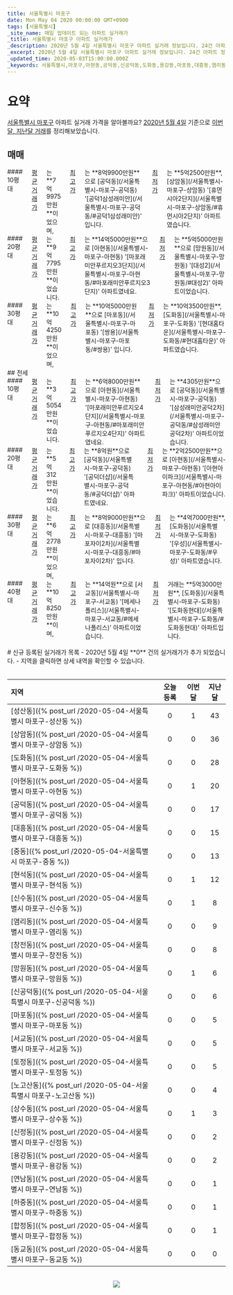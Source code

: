 ```yaml
---
title: 서울특별시 마포구
date: Mon May 04 2020 00:00:00 GMT+0900
tags: [서울특별시]
_site_name: 매일 업데이트 되는 아파트 실거래가
_title: 서울특별시 마포구 아파트 실거래가
_description: 2020년 5월 4일 서울특별시 마포구 아파트 실거래 정보입니다. 24건 아파트 정보가 있습니다.
_excerpt: 2020년 5월 4일 서울특별시 마포구 아파트 실거래 정보입니다. 24건 아파트 정보가 있습니다.
_updated_time: 2020-05-03T15:00:00.000Z
_keywords: 서울특별시,마포구,아현동,공덕동,신공덕동,도화동,용강동,마포동,대흥동,염리동,노고산동,현석동,창전동,신정동,서교동,합정동,망원동,연남동,성산동,중동,상암동,토정동,신수동,상수동,동교동,하중동
---
```



# 요약
<ins>서울특별시 마포구</ins> 아파트 실거래 가격을 알아볼까요? <ins>2020년 5월 4일</ins> 기준으로 <ins>이번달, 지난달 거래</ins>를 정리해보았습니다.

## 매매
<div class="container">
<div class="six columns" markdown="1">
#### 10평대
<ins>평균 거래가</ins>는 **7억9975만원**이었으며, <ins>최고가</ins>는 **8억9900만원**으로 [공덕동](/서울특별시-마포구-공덕동) '[공덕1삼성래미안](/서울특별시-마포구-공덕동/#공덕1삼성래미안)' 입니다. <ins>최저가</ins>는 **5억2500만원**, [상암동](/서울특별시-마포구-상암동) '[휴먼시아2단지](/서울특별시-마포구-상암동/#휴먼시아2단지)' 아파트였습니다.
</div>
<div class="six columns" markdown="1">
#### 20평대
<ins>평균 거래가</ins>는 **9억7795만원**이었습니다. <ins>최고가</ins>는 **14억5000만원**으로 [아현동](/서울특별시-마포구-아현동) '[마포래미안푸르지오3단지](/서울특별시-마포구-아현동/#마포래미안푸르지오3단지)' 아파트였네요. <ins>최저가</ins>는 **5억5000만원**으로 [망원동](/서울특별시-마포구-망원동) '[대성2](/서울특별시-마포구-망원동/#대성2)' 아파트이었습니다.
</div>
</div>
<div class="container">
<div class="twelve columns" markdown="1">
#### 30평대
<ins>평균 거래가</ins>는 **10억4250만원**이었으며, <ins>최고가</ins>는 **10억5000만원**으로 [마포동](/서울특별시-마포구-마포동) '[쌍용](/서울특별시-마포구-마포동/#쌍용)' 입니다. <ins>최저가</ins>는 **10억3500만원**, [도화동](/서울특별시-마포구-도화동) '[현대홈타운](/서울특별시-마포구-도화동/#현대홈타운)' 아파트였습니다.
</div>
</div>
## 전세
<div class="container">
<div class="six columns" markdown="1">
#### 10평대
<ins>평균 거래가</ins>는 **3억5054만원**이었습니다. <ins>최고가</ins>는 **6억8000만원**으로 [아현동](/서울특별시-마포구-아현동) '[마포래미안푸르지오4단지](/서울특별시-마포구-아현동/#마포래미안푸르지오4단지)' 아파트였네요. <ins>최저가</ins>는 **4305만원**으로 [공덕동](/서울특별시-마포구-공덕동) '[삼성래미안공덕2차](/서울특별시-마포구-공덕동/#삼성래미안공덕2차)' 아파트이었습니다.
</div>
<div class="six columns" markdown="1">
#### 20평대
<ins>평균 거래가</ins>는 **5억312만원**이었습니다. <ins>최고가</ins>는 **8억원**으로 [공덕동](/서울특별시-마포구-공덕동) '[공덕더샵](/서울특별시-마포구-공덕동/#공덕더샵)' 아파트였네요. <ins>최저가</ins>는 **2억2500만원**으로 [아현동](/서울특별시-마포구-아현동) '[아현아이파크](/서울특별시-마포구-아현동/#아현아이파크)' 아파트이었습니다.
</div>
</div>
<div class="container">
<div class="six columns" markdown="1">
#### 30평대
<ins>평균 거래가</ins>는 **6억2778만원**이었으며, <ins>최고가</ins>는 **8억9000만원**으로 [대흥동](/서울특별시-마포구-대흥동) '[마포자이2차](/서울특별시-마포구-대흥동/#마포자이2차)' 입니다. <ins>최저가</ins>는 **4억7000만원**, [도화동](/서울특별시-마포구-도화동) '[우성](/서울특별시-마포구-도화동/#우성)' 아파트였습니다.
</div>
<div class="six columns" markdown="1">
#### 40평대
<ins>평균 거래가</ins>는 **10억8250만원**이며, <ins>최고가</ins>는 **14억원**으로 [서교동](/서울특별시-마포구-서교동) '[메세나폴리스](/서울특별시-마포구-서교동/#메세나폴리스)' 아파트이었습니다. <ins>최저가</ins> 거래는 **5억3000만원**, [도화동](/서울특별시-마포구-도화동) '[도화동현대](/서울특별시-마포구-도화동/#도화동현대)' 아파트입니다.
</div>
</div>


<br>
# 신규 등록된 실거래가 목록
- 2020년 5월 4일 **0** 건의 실거래가가 추가 되었습니다.
- 지역을 클릭하면 상세 내역을 확인할 수 있습니다.
<br><br>

| 지역 | 오늘 등록 | 이번달 | 지난달 |
|:---|:---:|:---:|:---:|
| [성산동]({% post_url /2020-05-04-서울특별시 마포구-성산동 %}) | 0 | 1 | 43|
| [상암동]({% post_url /2020-05-04-서울특별시 마포구-상암동 %}) | 0 | 0 | 36|
| [도화동]({% post_url /2020-05-04-서울특별시 마포구-도화동 %}) | 0 | 0 | 28|
| [아현동]({% post_url /2020-05-04-서울특별시 마포구-아현동 %}) | 0 | 1 | 20|
| [공덕동]({% post_url /2020-05-04-서울특별시 마포구-공덕동 %}) | 0 | 0 | 17|
| [대흥동]({% post_url /2020-05-04-서울특별시 마포구-대흥동 %}) | 0 | 0 | 15|
| [중동]({% post_url /2020-05-04-서울특별시 마포구-중동 %}) | 0 | 0 | 13|
| [현석동]({% post_url /2020-05-04-서울특별시 마포구-현석동 %}) | 0 | 1 | 12|
| [신수동]({% post_url /2020-05-04-서울특별시 마포구-신수동 %}) | 0 | 1 | 8|
| [염리동]({% post_url /2020-05-04-서울특별시 마포구-염리동 %}) | 0 | 0 | 9|
| [창전동]({% post_url /2020-05-04-서울특별시 마포구-창전동 %}) | 0 | 0 | 8|
| [망원동]({% post_url /2020-05-04-서울특별시 마포구-망원동 %}) | 0 | 1 | 6|
| [신공덕동]({% post_url /2020-05-04-서울특별시 마포구-신공덕동 %}) | 0 | 0 | 6|
| [마포동]({% post_url /2020-05-04-서울특별시 마포구-마포동 %}) | 0 | 0 | 5|
| [서교동]({% post_url /2020-05-04-서울특별시 마포구-서교동 %}) | 0 | 0 | 5|
| [토정동]({% post_url /2020-05-04-서울특별시 마포구-토정동 %}) | 0 | 0 | 5|
| [노고산동]({% post_url /2020-05-04-서울특별시 마포구-노고산동 %}) | 0 | 0 | 4|
| [상수동]({% post_url /2020-05-04-서울특별시 마포구-상수동 %}) | 0 | 1 | 3|
| [신정동]({% post_url /2020-05-04-서울특별시 마포구-신정동 %}) | 0 | 0 | 2|
| [용강동]({% post_url /2020-05-04-서울특별시 마포구-용강동 %}) | 0 | 0 | 2|
| [연남동]({% post_url /2020-05-04-서울특별시 마포구-연남동 %}) | 0 | 0 | 1|
| [하중동]({% post_url /2020-05-04-서울특별시 마포구-하중동 %}) | 0 | 0 | 1|
| [합정동]({% post_url /2020-05-04-서울특별시 마포구-합정동 %}) | 0 | 0 | 1|
| [동교동]({% post_url /2020-05-04-서울특별시 마포구-동교동 %}) | 0 | 0 | 0|

<p align="center"><br><img src="https://via.placeholder.com/700x120"><br></p>
